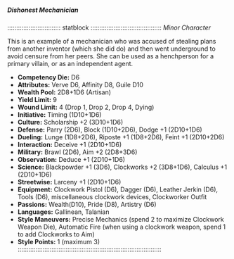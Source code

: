 ##### Dishonest Mechanician

:::::::::::::::::::::::::::::: statblock ::::::::::::::::::::::::::::::::::::::::
*Minor Character*

This is an example of a mechanician who was accused of stealing plans
from another inventor (which she did do) and then went underground to
avoid censure from her peers. She can be used as a henchperson for a
primary villain, or as an independent agent.

- **Competency Die:** D6
- **Attributes:** Verve D6, Affinity D8, Guile D10
- **Wealth Pool:** 2D8+1D6 (Artisan)
- **Yield Limit:** 9
- **Wound Limit:** 4 (Drop 1, Drop 2, Drop 4, Dying)
- **Initiative:** Timing (1D10+1D6)
- **Culture:** Scholarship +2 (3D10+1D6)
- **Defense:** Parry (2D6), Block (1D10+2D6), Dodge +1 (2D10+1D6)
- **Dueling:** Lunge (1D8+2D6), Riposte +1 (1D8+2D6), Feint +1 (2D10+2D6)
- **Interaction:** Deceive +1 (2D10+1D6)
- **Military:** Brawl (2D6), Aim +2 (2D8+3D6)
- **Observation:** Deduce +1 (2D10+1D6)
- **Science:** Blackpowder +1 (3D6), Clockworks +2 (3D8+1D6), Calculus +1 (2D10+1D6)
- **Streetwise:** Larceny +1 (2D10+1D6)
- **Equipment:** Clockwork Pistol (D6), Dagger (D6), Leather Jerkin (D6), Tools (D6), miscellaneous clockwork devices, Clockworker Outfit
- **Passions:** Wealth(D10), Pride (D8), Artistry (D6)
- **Languages:** Gallinean, Talanian
- **Style Maneuvers:** Precise Mechanics (spend 2 to maximize
Clockwork Weapon Die), Automatic Fire (when using a clockwork weapon,
spend 1 to add Clockworks to Aim)
- **Style Points:** 1 (maximum 3)
:::::::::::::::::::::::::::::::::::::::::::::::::::::::::::::::::::::::::::::::::
